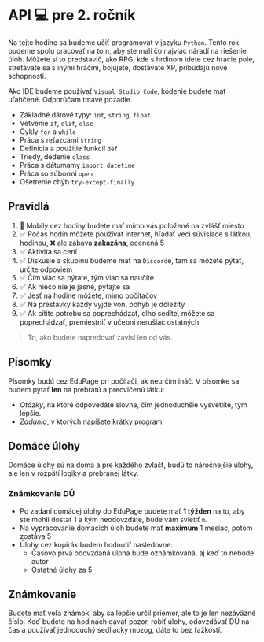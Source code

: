 # API :computer: pre 2. ročník 

Na tejte hodine sa budeme učiť programovat v jazyku `Python`. Tento rok budeme spolu pracovať na tom, aby ste mali čo najviac náradí na riešenie úloh. Môžete si to predstavič, ako RPG, kde s hrdinom idete cez hracie pole, stretávate sa s inými hráčmi, bojujete, dostávate XP, pribúdajú nové schopnosti.

Ako IDE budeme používať `Visual Studio Code`, kódenie budete mať uľahčené. Odporúčam tmavé pozadie. 
- Základné dátové typy: `int`, `string`, `float`
- Vetvenie `if`, `elif`, `else`
- Cykly `for` a `while`
- Práca s reťazcami `string`
- Definícia a použitie funkcií `def`
- Triedy, dedenie `class`
- Práca s dátumamy `import datetime`
- Práca so súbormi `open`
- Ošetrenie chýb `try-except-finally`
  
## Pravidlá
1. :no_mobile_phones: Mobily cez hodiny budete mať mimo vás položené na zvlášť miesto
2. ✅ Počas hodín môžete používať internet, hľadať veci súvisiace s látkou, hodinou, ❌ ale zábava **zakazána**, ocenená 5
3. ✅ Aktivita sa cení 
4. ✅ Diskusie a skupinu budeme mať na `Discord`e, tam sa môžete pýtať, určite odpoviem
5. ✅ Čím viac sa pýtate, tým viac sa naučíte 
6. ✅ Ak niečo nie je jasné, pýtajte sa
7. ✅ Jesť na hodine môžete, mimo počítačov
8. ✅ Na prestávky každý vyjde von, pohyb je dôležitý
9. ✅ Ak cítite potrebu sa poprechádzať, dlho sedíte, môžete sa poprechádzať, premiestniť v učebni nerušiac ostatných

> To, ako budete napredovať závisí len od vás.

## Písomky
Písomky budú cez EduPage pri počítači, ak neurčím ináč. V písomke sa budem pýtať **len** na prebratú a precvičenú látku:
- *Otázky*, na ktoré odpovedáte slovne, čím jednoduchšie vysvetlíte, tým lepšie. 
- *Zadania*, v ktorých napíšete krátky program.

## Domáce úlohy
Domáce úlohy sú na doma a pre každého zvlášť, budú to náročnejšie úlohy, ale len v rozpätí logiky a prebranej látky. 

### Známkovanie DÚ
- Po zadaní domácej úlohy do EduPage budete mať **1 týžden** na to, aby ste mohli dostať 1 a kým neodovzdáte, bude vám svietiť `m`.
- Na vypracovanie domácich úloh budete mať **maximum** 1 mesiac, potom zostáva 5
- Úlohy cez kopirák budem hodnotiť nasledovne:
  - Časovo prvá odovzdaná úloha bude oznámkovaná, aj keď to nebude autor
  - Ostatné úlohy za 5

## Známkovanie
Budete mať veľa známok, aby sa lepšie určil priemer, ale to je len nezáväzné číslo. Keď budete na hodinách dávať pozor, robiť úlohy, odovzdávať DÚ na čas a používať jednoduchý sedliacky mozog, dáte to bez ťažkostí. 
